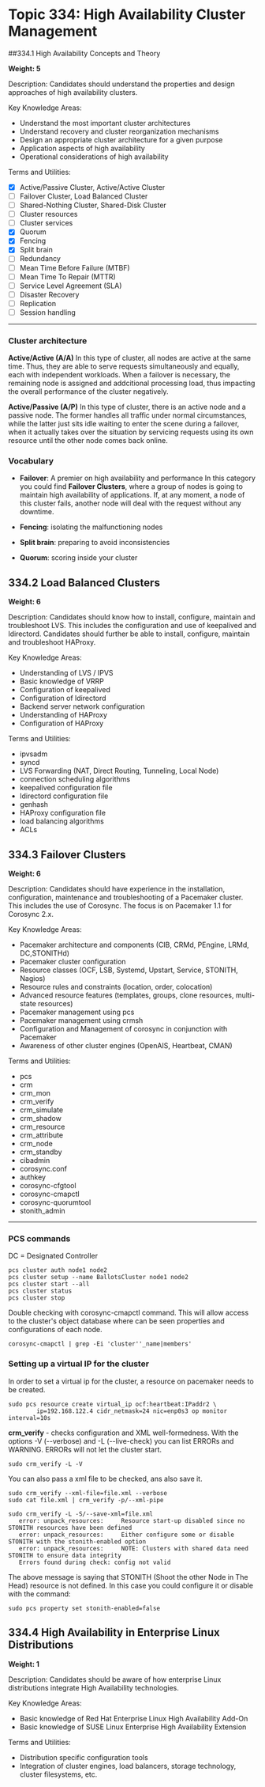 # Topic 334: High Availability Cluster Management
##334.1 High Availability Concepts and Theory

**Weight: 5**

Description: Candidates should understand the properties and design approaches of high availability clusters.

Key Knowledge Areas:

- Understand the most important cluster architectures
- Understand recovery and cluster reorganization mechanisms
- Design an appropriate cluster architecture for a given purpose
- Application aspects of high availability
- Operational considerations of high availability

Terms and Utilities:

- [x] Active/Passive Cluster, Active/Active Cluster
- [ ] Failover Cluster, Load Balanced Cluster
- [ ] Shared-Nothing Cluster, Shared-Disk Cluster
- [ ] Cluster resources
- [ ] Cluster services
- [x] Quorum
- [x] Fencing
- [x] Split brain
- [ ] Redundancy
- [ ] Mean Time Before Failure (MTBF)
- [ ] Mean Time To Repair (MTTR)
- [ ] Service Level Agreement (SLA)
- [ ] Disaster Recovery
- [ ] Replication
- [ ] Session handling
----
### Cluster architecture

**Active/Active (A/A)**
In this type of cluster, all nodes are active at the same time. Thus, they are able to serve requests simultaneously and equally, each with independent workloads. When a failover is necessary, the remaining node is assigned and addcitional processing load, thus impacting the overall performance of the cluster negatively.

**Active/Passive (A/P)**
In this type of cluster, there is an active node and a passive node. The former handles all traffic under normal circumstances, while the latter just sits idle waiting to enter the scene during a failover, when it actually takes over the situation by servicing requests using its own resource until the other node comes back online.

### Vocabulary

- **Failover**: A premier on high availability and performance
In this category you could find **Failover Clusters**, where a group of nodes is going to maintain high availability of applications. If, at any moment, a node of this cluster fails, another node will deal with the request without any downtime.

- **Fencing**: isolating the malfunctioning nodes
- **Split brain**: preparing to avoid inconsistencies
- **Quorum**: scoring inside your cluster

## 334.2 Load Balanced Clusters

**Weight: 6**

Description: Candidates should know how to install, configure, maintain and troubleshoot LVS. This includes the configuration and use of keepalived and ldirectord. Candidates should further be able to install, configure, maintain and troubleshoot HAProxy.

Key Knowledge Areas:

- Understanding of LVS / IPVS
- Basic knowledge of VRRP
- Configuration of keepalived
- Configuration of ldirectord
- Backend server network configuration
- Understanding of HAProxy
- Configuration of HAProxy

Terms and Utilities:

- ipvsadm
- syncd
- LVS Forwarding (NAT, Direct Routing, Tunneling, Local Node)
- connection scheduling algorithms
- keepalived configuration file
- ldirectord configuration file
- genhash
- HAProxy configuration file
- load balancing algorithms
- ACLs


## 334.3 Failover Clusters

**Weight: 6**

Description: Candidates should have experience in the installation, configuration, maintenance and troubleshooting of a Pacemaker cluster. This includes the use of Corosync. The focus is on Pacemaker 1.1 for Corosync 2.x.

Key Knowledge Areas:

- Pacemaker architecture and components (CIB, CRMd, PEngine, LRMd, DC,STONITHd)
- Pacemaker cluster configuration
- Resource classes (OCF, LSB, Systemd, Upstart, Service, STONITH, Nagios)
- Resource rules and constraints (location, order, colocation)
- Advanced resource features (templates, groups, clone resources, multi-state resources)
- Pacemaker management using pcs
- Pacemaker management using crmsh
- Configuration and Management of corosync in conjunction with Pacemaker
- Awareness of other cluster engines (OpenAIS, Heartbeat, CMAN)

Terms and Utilities:

- pcs
- crm
- crm_mon
- crm_verify
- crm_simulate
- crm_shadow
- crm_resource
- crm_attribute
- crm_node
- crm_standby
- cibadmin
- corosync.conf
- authkey
- corosync-cfgtool
- corosync-cmapctl
- corosync-quorumtool
- stonith_admin
---

### PCS commands

DC = Designated Controller

```SH
pcs cluster auth node1 node2
pcs cluster setup --name BallotsCluster node1 node2
pcs cluster start --all
pcs cluster status
pcs cluster stop
```



Double checking with corosync-cmapctl command. This will allow access to the cluster's object database where can be seen properties and configurations of each node.

```SH
corosync-cmapctl | grep -Ei 'cluster''_name|members'
```




### Setting up a virtual IP for the cluster

In order to set a virtual ip for the cluster, a resource on pacemaker needs to be created.

```shell
sudo pcs resource create virtual_ip ocf:heartbeat:IPaddr2 \
        ip=192.168.122.4 cidr_netmask=24 nic=enp0s3 op monitor interval=10s
```

**crm_verify** - checks configuration and XML well-formedness. With the options -V (--verbose) and -L (--live-check) you can list ERRORs and WARNING. ERRORs will not let the cluster start.

```shell
sudo crm_verify -L -V
```

You can also pass a xml file to be checked, ans also save it.

```SH
sudo crm_verify --xml-file=file.xml --verbose
sudo cat file.xml | crm_verify -p/--xml-pipe

sudo crm_verify -L -S/--save-xml=file.xml
   error: unpack_resources:     Resource start-up disabled since no STONITH resources have been defined
   error: unpack_resources:     Either configure some or disable STONITH with the stonith-enabled option
   error: unpack_resources:     NOTE: Clusters with shared data need STONITH to ensure data integrity
   Errors found during check: config not valid
```

The above message is saying that STONITH (Shoot the other Node in The Head) resource is not defined. In this case you could configure it or disable with the command:

```shell
sudo pcs property set stonith-enabled=false
```



## 334.4 High Availability in Enterprise Linux Distributions

**Weight: 1**

Description: Candidates should be aware of how enterprise Linux distributions integrate High Availability technologies.

Key Knowledge Areas:

- Basic knowledge of Red Hat Enterprise Linux High Availability Add-On
- Basic knowledge of SUSE Linux Enterprise High Availability Extension

Terms and Utilities:

- Distribution specific configuration tools
- Integration of cluster engines, load balancers, storage technology, cluster filesystems, etc.
